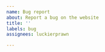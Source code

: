 ```yaml
---
name: Bug report
about: Report a bug on the website
title: ''
labels: bug
assignees: luckierprawn

---
```



